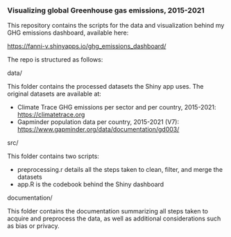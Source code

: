 ### Visualizing global Greenhouse gas emissions, 2015-2021

This repository contains the scripts for the data and visualization behind my GHG emissions dashboard, available here:

https://fanni-v.shinyapps.io/ghg_emissions_dashboard/

The repo is structured as follows:

data/

  This folder contains the processed datasets the Shiny app uses. The original datasets are available at:
  - Climate Trace GHG emissions per sector and per country, 2015-2021: https://climatetrace.org
  - Gapminder population data per country, 2015-2021 (V7): https://www.gapminder.org/data/documentation/gd003/

src/

  This folder contains two scripts:
  - preprocessing.r details all the steps taken to clean, filter, and merge the datasets
  - app.R is the codebook behind the Shiny dashboard

documentation/

  This folder contains the documentation summarizing all steps taken to acquire and preprocess the data, as well as additional considerations such as bias or privacy.
